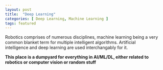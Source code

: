 ```yaml
---
layout: post
title:  "Deep Learning"
categories: [ Deep Learning, Machine Learning ]
tags: featured
---
```


Robotics comprises of numerous disciplines, machine learning being a very common blanket term for multiple intelligent algorithms. Artificial intelligence and deep learning are used interchangably for it. 

**This place is a dumpyard for everything in AI/ML/DL, either related to robotics or computer vision or random stuff**

